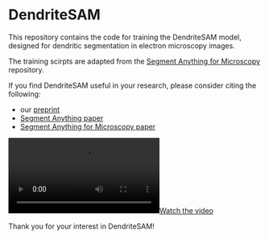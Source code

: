 # DendriteSAM
This repository contains the code for training the DendriteSAM model, designed for dendritic segmentation in electron microscopy images.

The training scirpts are adapted from the [Segment Anything for Microscopy](https://github.com/computational-cell-analytics/micro-sam) repository. 

If you find DendriteSAM useful in your research, please consider citing the following:
- our [preprint](https://arxiv.org/abs/2411.02562)
- [Segment Anything paper](https://arxiv.org/abs/2304.02643)
- [Segment Anything for Microscopy paper](https://www.biorxiv.org/content/10.1101/2023.08.21.554208v1.abstract)

[![Watch the video](https://github.com/ZE-WEN/DendriteSAM/blob/main/IPAS2025_Oral_presentation.mp4)]([https://github.com/your-repo-name/blob/main/video.mp4](https://github.com/ZE-WEN/DendriteSAM/blob/main/IPAS2025_Oral_presentation.mp4))

Thank you for your interest in DendriteSAM!
